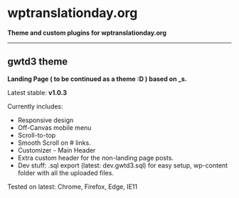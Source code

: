 # wptranslationday.org
**Theme and custom plugins for wptranslationday.org**

---

## gwtd3 theme

**Landing Page ( to be continued as a theme :D ) based on _s.**

Latest stable: **v1.0.3**

Currently includes:

* Responsive design
* Off-Canvas mobile menu
* Scroll-to-top
* Smooth Scroll on # links.
* Customizer - Main Header
* Extra custom header for the non-landing page posts.
* Dev stuff: .sql export (latest: dev.gwtd3.sql) for easy setup, wp-content folder with all the uploaded files.

Tested on latest: Chrome, Firefox, Edge, IE11
